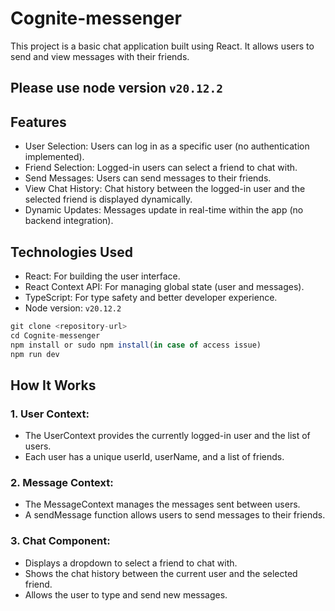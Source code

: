 # Cognite-messenger

This project is a basic chat application built using React. It allows users to send and view messages with their friends.


## Please use node version `v20.12.2`

## Features
- User Selection: Users can log in as a specific user (no authentication implemented).
- Friend Selection: Logged-in users can select a friend to chat with.
- Send Messages: Users can send messages to their friends.
- View Chat History: Chat history between the logged-in user and the selected friend is displayed dynamically.
- Dynamic Updates: Messages update in real-time within the app (no backend integration).

## Technologies Used
- React: For building the user interface.
- React Context API: For managing global state (user and messages).
- TypeScript: For type safety and better developer experience.
- Node version:  `v20.12.2`



```js
git clone <repository-url>
cd Cognite-messenger
npm install or sudo npm install(in case of access issue)
npm run dev
```

## How It Works
### 1. User Context:
-  The UserContext provides the currently logged-in user and the list of users.
- Each user has a unique userId, userName, and a list of friends.

### 2. Message Context:
- The MessageContext manages the messages sent between users.
- A sendMessage function allows users to send messages to their friends.

### 3. Chat Component:
- Displays a dropdown to select a friend to chat with.
- Shows the chat history between the current user and the selected friend.
- Allows the user to type and send new messages.
